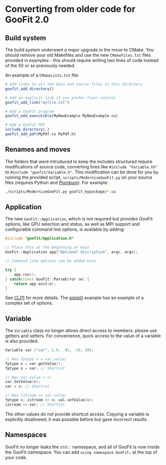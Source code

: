 # Converting from older code for GooFit 2.0


## Build system

The build system underwent a major upgrade in the move to CMake.  You should remove your old Makefiles and use the new `CMakeFiles.txt` files provided in examples - this should require
writing two lines of code instead of the 50 or so previously needed.

An example of a `CMakeLists.txt` file:

```cmake
# Add links to all the data and source files in this directory
goofit_add_directory()

# Add an explicit link if you prefer finer control
goofit_add_link("myfile.txt")

# Add a GooFit program
goofit_add_executible(MyNewExample MyNewExample.cu)

# Add a GooFit PDF
include_directory(.)
goofit_add_pdf(MyPdf.cu MyPdf.h)
```

## Renames and moves

The folders that were introduced to keep the includes structured require modifications of source code, converting lines like `#include "Variable.hh"` to `#include "goofit/Variable.h"`. This modification can be done for you by running the provided script, `scripts/ModernizeGooFit.py` on your source files (requires Python and [Plumbum]). For example:

```bash
./scripts/ModernizeGooFit.py goofit_mypackage/*.cu
```

## Application

The new `GooFit::Application`, which is not required but provides GooFit options, like GPU selection and status, as well as MPI support and configurable command line options, is available by adding:

```cpp
#include "goofit/Application.h"

// Place this at the beginning of main
GooFit::Application app{"Optional discription", argc, argv};

// Command line options can be added here.

try {
    app.run();
} catch(const GooFit::ParseError &e) {
    return app.exit(e);
}
```

See [CLI11] for more details. The [pipipi0](../examples/pipipi0DPFit) example has an example of a complex set of options.

## Variable

The `Variable` class no longer allows direct access to members: please use getters and setters. For convenience, quick access to the value of a variable is also provided.

```cpp
Variable var {"var", 1.0, .01, -10, 10};

// Was fptype x = var.value;
fptype x = var.getValue();
fptype x = var; // Shortcut

// Was var.value = x;
var.SetValue(x);
var = x; // Shortcut

// Was istream >> var.value;
fptype x; istream >> x; val.setValue(x);
istream >> var; // Shortcut
```

The other values do not provide shortcut access. Copying a variable is explicitly disallowed; it was possible before but gave incorrect results.

## Namespaces

GooFit no longer leaks the `std::` namespace, and all of GooFit is now inside the GooFit namespace. You can add `using namespace GooFit;` at the top of your code.

[CLI11]:   https://github.com/CLIUtils/CLI11
[Plumbum]: https://github.com/tomerfiliba/plumbum
